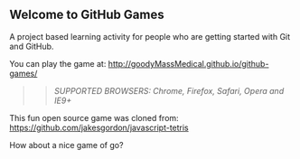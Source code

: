 ## Welcome to GitHub Games

A project based learning activity for people who are getting started with Git and GitHub.

You can play the game at: http://goodyMassMedical.github.io/github-games/

>> _*SUPPORTED BROWSERS*: Chrome, Firefox, Safari, Opera and IE9+_

This fun open source game was cloned from: https://github.com/jakesgordon/javascript-tetris

How about a nice game of go?
